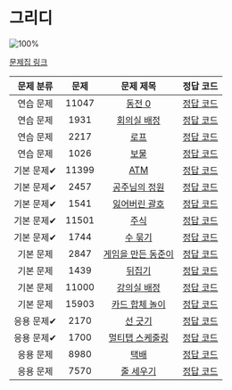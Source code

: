 # 그리디

![100%](https://progress-bar.xyz/17/?scale=17&title=progress&width=500&color=babaca&suffix=/17)

[문제집 링크](https://www.acmicpc.net/workbook/view/7320)

| 문제 분류 | 문제 | 문제 제목 | 정답 코드 |
| :--: | :--: | :--: | :--: |
| 연습 문제 | 11047 | [동전 0](https://www.acmicpc.net/problem/11047) | [정답 코드](/Users/jeongjaeyoon/Documents/GitHub/algorithm/Backkingdog/0x11/11047.cpp) |
| 연습 문제 | 1931 | [회의실 배정](https://www.acmicpc.net/problem/1931) | [정답 코드](/Users/jeongjaeyoon/Documents/GitHub/algorithm/Backkingdog/0x11/1931.cpp) |
| 연습 문제 | 2217 | [로프](https://www.acmicpc.net/problem/2217) | [정답 코드](/Users/jeongjaeyoon/Documents/GitHub/algorithm/Backkingdog/0x11/2217.cpp) |
| 연습 문제 | 1026 | [보물](https://www.acmicpc.net/problem/1026) | [정답 코드](/Users/jeongjaeyoon/Documents/GitHub/algorithm/Backkingdog/0x11/1026.cpp) |
| 기본 문제✔ | 11399 | [ATM](https://www.acmicpc.net/problem/11399) | [정답 코드](/Users/jeongjaeyoon/Documents/GitHub/algorithm/Backkingdog/0x11/11399.cpp) |
| 기본 문제✔ | 2457 | [공주님의 정원](https://www.acmicpc.net/problem/2457) | [정답 코드](/Users/jeongjaeyoon/Documents/GitHub/algorithm/Backkingdog/0x11/2457.cpp) |
| 기본 문제✔ | 1541 | [잃어버린 괄호](https://www.acmicpc.net/problem/1541) | [정답 코드](/Users/jeongjaeyoon/Documents/GitHub/algorithm/Backkingdog/0x11/1541.cpp) |
| 기본 문제✔ | 11501 | [주식](https://www.acmicpc.net/problem/11501) | [정답 코드](/Users/jeongjaeyoon/Documents/GitHub/algorithm/Backkingdog/0x11/11501.cpp) |
| 기본 문제✔ | 1744 | [수 묶기](https://www.acmicpc.net/problem/1744) | [정답 코드](/Users/jeongjaeyoon/Documents/GitHub/algorithm/Backkingdog/0x11/1744.cpp) |
| 기본 문제 | 2847 | [게임을 만든 동준이](https://www.acmicpc.net/problem/2847) | [정답 코드](/Users/jeongjaeyoon/Documents/GitHub/algorithm/Backkingdog/0x11/2847.cpp) |
| 기본 문제 | 1439 | [뒤집기](https://www.acmicpc.net/problem/1439) | [정답 코드](/Users/jeongjaeyoon/Documents/GitHub/algorithm/Backkingdog/0x11/1439.cpp) |
| 기본 문제 | 11000 | [강의실 배정](https://www.acmicpc.net/problem/11000) | [정답 코드](/Users/jeongjaeyoon/Documents/GitHub/algorithm/Backkingdog/0x11/11000.cpp) |
| 기본 문제 | 15903 | [카드 합체 놀이](https://www.acmicpc.net/problem/15903) | [정답 코드](/Users/jeongjaeyoon/Documents/GitHub/algorithm/Backkingdog/0x11/15903.cpp) |
| 응용 문제✔ | 2170 | [선 긋기](https://www.acmicpc.net/problem/2170) | [정답 코드](/Users/jeongjaeyoon/Documents/GitHub/algorithm/Backkingdog/0x11/2170.cpp) |
| 응용 문제✔ | 1700 | [멀티탭 스케줄링](https://www.acmicpc.net/problem/1700) | [정답 코드](/Users/jeongjaeyoon/Documents/GitHub/algorithm/Backkingdog/0x11/1700.cpp) |
| 응용 문제 | 8980 | [택배](https://www.acmicpc.net/problem/8980) | [정답 코드](/Users/jeongjaeyoon/Documents/GitHub/algorithm/Backkingdog/0x11/8980.cpp) |
| 응용 문제 | 7570 | [줄 세우기](https://www.acmicpc.net/problem/7570) | [정답 코드](/Users/jeongjaeyoon/Documents/GitHub/algorithm/Backkingdog/0x11/7570.cpp) |

